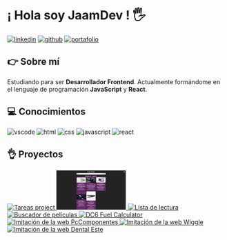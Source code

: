 # ¡ Hola soy JaamDev ! 🖐️

[![linkedin](https://img.shields.io/static/v1?label=&message=linkedin&color=0e76a8&logo=linkedin&logoColor=white&style=for-the-badge)](https://www.linkedin.com)
[![github](https://img.shields.io/static/v1?label=&message=github&color=181717&logo=github&logoColor=white&style=for-the-badge)](https://github.com/jaamdev)
[![portafolio](https://img.shields.io/static/v1?label=&message=portafolio&color=00A50C&style=for-the-badge)](https://jaamdev.github.io/portfolio/)

## 👉 Sobre mí
Estudiando para ser **Desarrollador Frontend**. Actualmente formándome en el lenguaje de programación **JavaScript** y **React**.

## 💻 Conocimientos
![vscode](https://img.shields.io/static/v1?label=&message=vs%20code&color=007acc&logo=visualstudiocode&logoColor=white&style=for-the-badge)
![html](https://img.shields.io/static/v1?label=&message=html5&color=e34F26&logo=html5&logoColor=white&style=for-the-badge)
![css](https://img.shields.io/static/v1?label=&message=css3&color=1572b6&logo=css3&logoColor=white&style=for-the-badge)
![javascript](https://img.shields.io/static/v1?label=&message=javascript&color=f7df1e&logo=javascript&logoColor=white&style=for-the-badge)
![react](https://img.shields.io/static/v1?label=&message=react&color=61dafb&logo=react&logoColor=white&style=for-the-badge)

## 👌 Proyectos
<a href='https://github.com/jaamdev/tasks-frontend-project' title="Tareas Project" target='_blank'>
  <img width='32%'  src='https://raw.githubusercontent.com/jaamdev/portfolio/main/img/tasks-project.jpg' alt='Tareas project' />
</a>
<a href='https://github.com/jaamdev/prueba-bazar-universal-frontend' title="Bazar universal" target='_blank'>
  <img width='32%'  src='https://raw.githubusercontent.com/jaamdev/prueba-bazar-universal-frontend/main/view1.jpg' alt='Bazar universal' />
</a>
<a href='https://github.com/jaamdev/prueba-reading-list' title="Lista de lectura" target='_blank'>
  <img width='32%'  src='https://raw.githubusercontent.com/jaamdev/portfolio/main/img/reading-list-prueba.jpg' alt='Lista de lectura' />
</a>
<a href='https://github.com/jaamdev/busca-pelis-project' title="Buscador de películas" target='_blank'>
  <img width='32%'  src='https://raw.githubusercontent.com/jaamdev/portfolio/main/img/busca-pelis-project.jpg' alt='Buscador de películas' />
</a>
<a href='https://github.com/jaamdev/dc6-fuel-calculator' title="DC6 Fuel Calculator" target='_blank'>
  <img width='32%'  src='https://raw.githubusercontent.com/jaamdev/portfolio/main/img/dc6-fuel-calculator-project.jpg' alt='DC6 Fuel Calculator' />
</a>
<a href='https://github.com/jaamdev/pchardware-project' title="Imitación de la web PcComponentes" target='_blank'>
  <img width='32%'  src='https://raw.githubusercontent.com/jaamdev/portfolio/main/img/pchardware-project.jpg' alt='Imitación de la web PcComponentes' />
</a>
<a href='https://github.com/jaamdev/bicis-project' title="Imitación de la web Wiggle" target='_blank'>
  <img width='32%'  src='https://raw.githubusercontent.com/jaamdev/portfolio/main/img/bicis-project.jpg' alt='Imitación de la web Wiggle' />
</a>
<a href='https://github.com/jaamdev/clinica-dental-project' title="Imitación de la web Dental Este" target='_blank'>
  <img width='32%'  src='https://raw.githubusercontent.com/jaamdev/portfolio/main/img/clinica-dental-project.jpg' alt='Imitación de la web Dental Este' />
</a>
